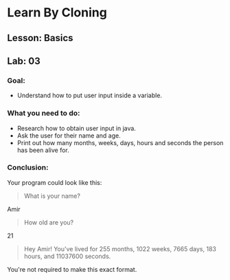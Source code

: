 # Learn By Cloning
## Lesson: Basics
## Lab: 03

### Goal:
- Understand how to put user input inside a variable.

### What you need to do:
- Research how to obtain user input in java.
- Ask the user for their name and age.
- Print out how many months, weeks, days, hours and seconds the person has been alive for.

### Conclusion:
Your program could look like this:

> What is your name?

Amir

> How old are you?

21

> Hey Amir! You've lived for 255 months, 1022 weeks, 7665 days, 183 hours, and 11037600 seconds.

You're not required to make this exact format.
